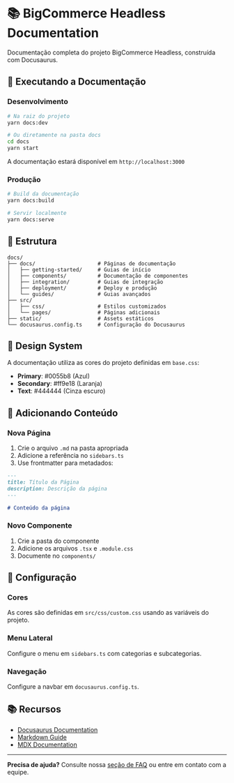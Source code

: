 # 📚 BigCommerce Headless Documentation

Documentação completa do projeto BigCommerce Headless, construída com Docusaurus.

## 🚀 Executando a Documentação

### Desenvolvimento

```bash
# Na raiz do projeto
yarn docs:dev

# Ou diretamente na pasta docs
cd docs
yarn start
```

A documentação estará disponível em `http://localhost:3000`

### Produção

```bash
# Build da documentação
yarn docs:build

# Servir localmente
yarn docs:serve
```

## 📁 Estrutura

```
docs/
├── docs/                    # Páginas de documentação
│   ├── getting-started/     # Guias de início
│   ├── components/          # Documentação de componentes
│   ├── integration/         # Guias de integração
│   ├── deployment/          # Deploy e produção
│   └── guides/              # Guias avançados
├── src/
│   ├── css/                 # Estilos customizados
│   └── pages/               # Páginas adicionais
├── static/                  # Assets estáticos
└── docusaurus.config.ts     # Configuração do Docusaurus
```

## 🎨 Design System

A documentação utiliza as cores do projeto definidas em `base.css`:

- **Primary**: #0055b8 (Azul)
- **Secondary**: #ff9e18 (Laranja)
- **Text**: #444444 (Cinza escuro)

## 📝 Adicionando Conteúdo

### Nova Página

1. Crie o arquivo `.md` na pasta apropriada
2. Adicione a referência no `sidebars.ts`
3. Use frontmatter para metadados:

```markdown
---
title: Título da Página
description: Descrição da página
---

# Conteúdo da página
```

### Novo Componente

1. Crie a pasta do componente
2. Adicione os arquivos `.tsx` e `.module.css`
3. Documente no `components/`

## 🔧 Configuração

### Cores

As cores são definidas em `src/css/custom.css` usando as variáveis do projeto.

### Menu Lateral

Configure o menu em `sidebars.ts` com categorias e subcategorias.

### Navegação

Configure a navbar em `docusaurus.config.ts`.

## 📚 Recursos

- [Docusaurus Documentation](https://docusaurus.io/docs)
- [Markdown Guide](https://www.markdownguide.org/)
- [MDX Documentation](https://mdxjs.com/)

---

**Precisa de ajuda?** Consulte nossa [seção de FAQ](./docs/faq.md) ou entre em contato com a equipe.
